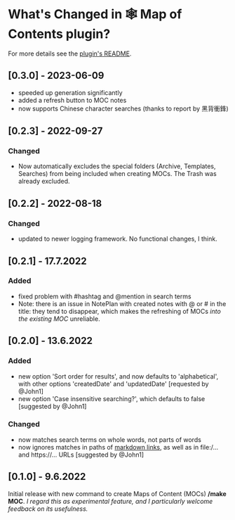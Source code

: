 # What's Changed in 🕸 Map of Contents plugin?
For more details see the [plugin's README](https://github.com/NotePlan/plugins/tree/main/jgclark.MOCs/).

## [0.3.0] - 2023-06-09
- speeded up generation significantly
- added a refresh button to MOC notes
- now supports Chinese character searches (thanks to report by 黑背衝鋒)

## [0.2.3] - 2022-09-27
### Changed
- Now automatically excludes the special folders (Archive, Templates, Searches) from being included when creating MOCs. The Trash was already excluded.

## [0.2.2] - 2022-08-18
### Changed
- updated to newer logging framework. No functional changes, I think.

## [0.2.1] - 17.7.2022
### Added
- fixed problem with #hashtag and @mention in search terms
- Note: there is an issue in NotePlan with created notes with @ or # in the title: they tend to disappear, which makes the refreshing of MOCs _into the existing MOC_ unreliable.

## [0.2.0] - 13.6.2022
### Added
- new option 'Sort order for results', and now defaults to 'alphabetical', with other options 'createdDate' and 'updatedDate' [requested by @John1]
- new option 'Case insensitive searching?', which defaults to false [suggested by @John1]

### Changed
- now matches search terms on whole words, not parts of words
- now ignores matches in paths of [markdown links](path), as well as in file:/... and https://... URLs [suggested by @John1]

## [0.1.0] - 9.6.2022
Initial release with new command to create Maps of Content (MOCs) **/make MOC**. _I regard this as experimental feature, and I particularly welcome feedback on its usefulness._
